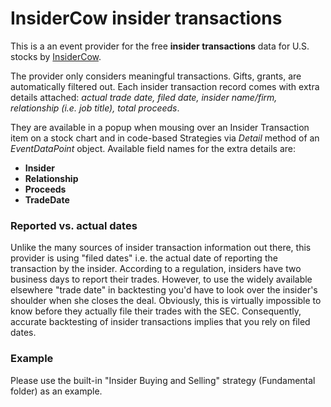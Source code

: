 # InsiderCow insider transactions

This is a an event provider for the free **insider transactions** data for U.S. stocks by [InsiderCow](https://www.insidercow.com).

The provider only considers meaningful transactions. Gifts, grants, are automatically filtered out. Each insider transaction record comes with extra details attached: *actual trade date, filed date, insider name/firm, relationship (i.e. job title), total proceeds*. 

They are available in a popup when mousing over an Insider Transaction item on a stock chart and in code-based Strategies via *Detail* method of an *EventDataPoint* object. Available field names for the extra details are: 
- 	**Insider**
- 	**Relationship**
- 	**Proceeds**
- 	**TradeDate**

### Reported vs. actual dates

Unlike the many sources of insider transaction information out there, this provider is using "filed dates" i.e. the actual date of reporting the transaction by the insider. According to a regulation, insiders have two business days to report their trades. However, to use the widely available elsewhere "trade date" in backtesting you'd have to look over the insider's shoulder when she closes the deal. Obviously, this is virtually impossible to know before they actually file their trades with the SEC. Consequently, accurate backtesting of insider transactions implies that you rely on filed dates.

### Example

Please use the built-in "Insider Buying and Selling" strategy (Fundamental folder) as an example.